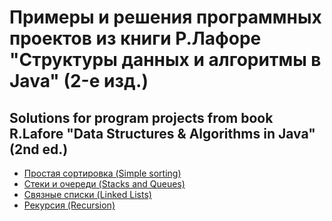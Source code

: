 # Примеры и решения программных проектов из книги Р.Лафоре "Структуры данных и алгоритмы в Java" (2-е изд.)
## Solutions for program projects from book R.Lafore "Data Structures & Algorithms in Java" (2nd ed.)

- [Простая сортировка (Simple sorting)](./src/SimpleSorting)
- [Стеки и очереди (Stacks and Queues)](./src/StacksAndQueues)
- [Связные списки (Linked Lists)](./src/LinkedLists)
- [Рекурсия (Recursion)](./src/Recursion)
